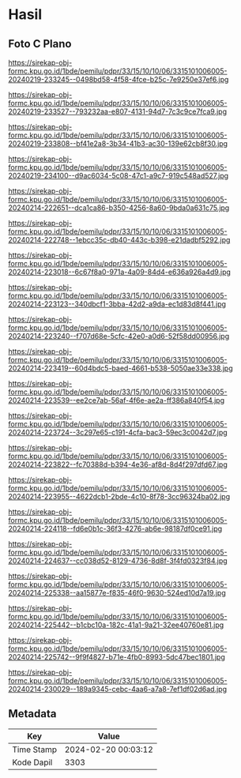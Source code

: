 # Hasil

## Foto C Plano

https://sirekap-obj-formc.kpu.go.id/1bde/pemilu/pdpr/33/15/10/10/06/3315101006005-20240219-233245--0498bd58-4f58-4fce-b25c-7e9250e37ef6.jpg

https://sirekap-obj-formc.kpu.go.id/1bde/pemilu/pdpr/33/15/10/10/06/3315101006005-20240219-233527--793232aa-e807-4131-94d7-7c3c9ce7fca9.jpg

https://sirekap-obj-formc.kpu.go.id/1bde/pemilu/pdpr/33/15/10/10/06/3315101006005-20240219-233808--bf41e2a8-3b34-41b3-ac30-139e62cb8f30.jpg

https://sirekap-obj-formc.kpu.go.id/1bde/pemilu/pdpr/33/15/10/10/06/3315101006005-20240219-234100--d9ac6034-5c08-47c1-a9c7-919c548ad527.jpg

https://sirekap-obj-formc.kpu.go.id/1bde/pemilu/pdpr/33/15/10/10/06/3315101006005-20240214-222651--dca1ca86-b350-4256-8a60-9bda0a631c75.jpg

https://sirekap-obj-formc.kpu.go.id/1bde/pemilu/pdpr/33/15/10/10/06/3315101006005-20240214-222748--1ebcc35c-db40-443c-b398-e21dadbf5292.jpg

https://sirekap-obj-formc.kpu.go.id/1bde/pemilu/pdpr/33/15/10/10/06/3315101006005-20240214-223018--6c67f8a0-971a-4a09-84d4-e636a926a4d9.jpg

https://sirekap-obj-formc.kpu.go.id/1bde/pemilu/pdpr/33/15/10/10/06/3315101006005-20240214-223123--340dbcf1-3bba-42d2-a9da-ec1d83d8f441.jpg

https://sirekap-obj-formc.kpu.go.id/1bde/pemilu/pdpr/33/15/10/10/06/3315101006005-20240214-223240--f707d68e-5cfc-42e0-a0d6-52f58dd00956.jpg

https://sirekap-obj-formc.kpu.go.id/1bde/pemilu/pdpr/33/15/10/10/06/3315101006005-20240214-223419--60d4bdc5-baed-4661-b538-5050ae33e338.jpg

https://sirekap-obj-formc.kpu.go.id/1bde/pemilu/pdpr/33/15/10/10/06/3315101006005-20240214-223539--ee2ce7ab-56af-4f6e-ae2a-ff386a840f54.jpg

https://sirekap-obj-formc.kpu.go.id/1bde/pemilu/pdpr/33/15/10/10/06/3315101006005-20240214-223724--3c297e65-c191-4cfa-bac3-59ec3c0042d7.jpg

https://sirekap-obj-formc.kpu.go.id/1bde/pemilu/pdpr/33/15/10/10/06/3315101006005-20240214-223822--fc70388d-b394-4e36-af8d-8d4f297dfd67.jpg

https://sirekap-obj-formc.kpu.go.id/1bde/pemilu/pdpr/33/15/10/10/06/3315101006005-20240214-223955--4622dcb1-2bde-4c10-8f78-3cc96324ba02.jpg

https://sirekap-obj-formc.kpu.go.id/1bde/pemilu/pdpr/33/15/10/10/06/3315101006005-20240214-224118--fd6e0b1c-36f3-4276-ab6e-98187df0ce91.jpg

https://sirekap-obj-formc.kpu.go.id/1bde/pemilu/pdpr/33/15/10/10/06/3315101006005-20240214-224637--cc038d52-8129-4736-8d8f-3f4fd0323f84.jpg

https://sirekap-obj-formc.kpu.go.id/1bde/pemilu/pdpr/33/15/10/10/06/3315101006005-20240214-225338--aa15877e-f835-46f0-9630-524ed10d7a19.jpg

https://sirekap-obj-formc.kpu.go.id/1bde/pemilu/pdpr/33/15/10/10/06/3315101006005-20240214-225442--b1cbc10a-182c-41a1-9a21-32ee40760e81.jpg

https://sirekap-obj-formc.kpu.go.id/1bde/pemilu/pdpr/33/15/10/10/06/3315101006005-20240214-225742--9f9f4827-b71e-4fb0-8993-5dc47bec1801.jpg

https://sirekap-obj-formc.kpu.go.id/1bde/pemilu/pdpr/33/15/10/10/06/3315101006005-20240214-230029--189a9345-cebc-4aa6-a7a8-7ef1df02d6ad.jpg


## Metadata

| Key        | Value               |
| ---------- | ------------------- |
| Time Stamp | 2024-02-20 00:03:12 |
| Kode Dapil | 3303                |



